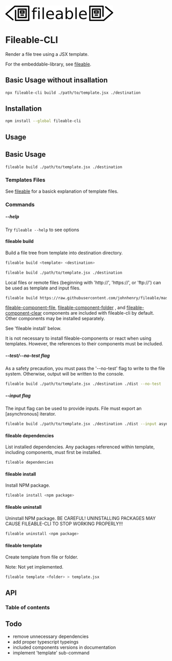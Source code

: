 

![fileable logo](./static/docs/logo.png)

# Fileable-CLI

Render a file tree using a JSX template.

For the embeddable-library, see [fileable](https://github.com/johnhenry/fileable).


## Basic Usage without insallation

```sh
npx fileable-cli build ./path/to/template.jsx ./destination
```

## Installation

```sh
npm install --global fileable-cli
```

## Usage


## Basic Usage

```sh
fileable build ./path/to/template.jsx ./destination
```

### Templates Files

See [fileable](https://github.com/johnhenry/fileable) for a basick explanation of template files.

### Commands

##### --help

Try `fileable --help` to  see options

#### fileable build

Build a file tree from template into destination directory.

```sh
fileable build <template> <destination>
```

```sh
fileable build ./path/to/template.jsx ./destination
```

Local files or remote files (beginning with 'http://', 'https://', or 'ftp://') can be used as template and input files.

```sh
fileable build https://raw.githubusercontent.com/johnhenry/fileable/master/test/template/file.00.jsx ./destination
```

[fileable-component-file](https://github.com/johnhenry/fileable-component-file), [fileable-component-folder](https://github.com/johnhenry/fileable-component-folder) , and [fileable-component-clear](https://github.com/johnhenry/fileable-component-clear) components are included with fileable-cli by default. Other components may be installed separately.

See 'fileable install' below.


It is not necessary to install fileable-components or react when using templates. However, the references to their components must be included.

##### --test/--no-test flag

As a safety precaution, you must pass the '--no-test' flag to write to the file system. Otherwise, output will be written to the console.

```sh
fileable build ./path/to/template.jsx ./destination ./dist --no-test
```

##### --input flag

The input flag can be used to provide inputs. File must export an [asynchronous] iterator.

```sh
fileable build ./path/to/template.jsx ./destination ./dist --input async-iterator.js
```

#### fileable dependencies

List installed dependencies.
Any packages referenced within template, including components, must first be installed.

```sh
fileable dependencies
```

#### fileable install
Install NPM package.

```sh
fileable install <npm package>
```

#### fileable uninstall

Uninstall NPM package.
BE CAREFUL! UNINSTALLING PACKAGES MAY CAUSE FILEABLE-CLI TO STOP WORKING PROPERLY!!!

```sh
fileable uninstall <npm package>
```

#### fileable template

Create template from file or folder.

Note: Not yet implemented.

```sh
fileable template <folder> > template.jsx
```
## API

### Table of contents
## Todo

- remove unnecessary dependencies
- add proper typescript typeings
- included components versions in documentation
- implement 'template' sub-command

